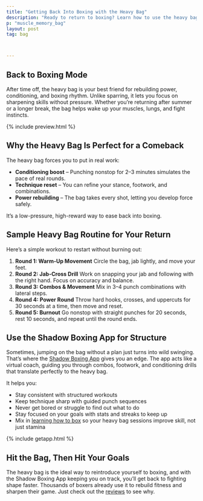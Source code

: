 ```yaml
---
title: "Getting Back Into Boxing with the Heavy Bag"
description: "Ready to return to boxing? Learn how to use the heavy bag to rebuild skills, fitness, and confidence, plus how the Shadow Boxing App can help."
p: "muscle_memory_bag"
layout: post
tag: bag



---
```


## Back to Boxing Mode

After time off, the heavy bag is your best friend for rebuilding power, conditioning, and boxing rhythm. Unlike sparring, it lets you focus on sharpening skills without pressure. Whether you’re returning after summer or a longer break, the bag helps wake up your muscles, lungs, and fight instincts.

{% include preview.html %}

## Why the Heavy Bag Is Perfect for a Comeback

The heavy bag forces you to put in real work:

- **Conditioning boost** – Punching nonstop for 2–3 minutes simulates the pace of real rounds.
- **Technique reset** – You can refine your stance, footwork, and combinations.
- **Power rebuilding** – The bag takes every shot, letting you develop force safely.

It’s a low-pressure, high-reward way to ease back into boxing.

## Sample Heavy Bag Routine for Your Return

Here’s a simple workout to restart without burning out:

1. **Round 1: Warm-Up Movement**
    Circle the bag, jab lightly, and move your feet.
2. **Round 2: Jab-Cross Drill**
    Work on snapping your jab and following with the right hand. Focus on accuracy and balance.
3. **Round 3: Combos & Movement**
    Mix in 3–4 punch combinations with lateral steps.
4. **Round 4: Power Round**
    Throw hard hooks, crosses, and uppercuts for 30 seconds at a time, then move and reset.
5. **Round 5: Burnout**
    Go nonstop with straight punches for 20 seconds, rest 10 seconds, and repeat until the round ends.

## Use the Shadow Boxing App for Structure

Sometimes, jumping on the bag without a plan just turns into wild swinging. That’s where the [Shadow Boxing App](/) gives you an edge. The app acts like a virtual coach, guiding you through combos, footwork, and conditioning drills that translate perfectly to the heavy bag.

It helps you:

- Stay consistent with structured workouts
- Keep technique sharp with guided punch sequences
- Never get bored or struggle to find out what to do
- Stay focused on your goals with stats and streaks to keep up
- Mix in [learning how to box](/learn-boxing) so your heavy bag sessions improve skill, not just stamina

{% include getapp.html %}

## Hit the Bag, Then Hit Your Goals

The heavy bag is the ideal way to reintroduce yourself to boxing, and with the Shadow Boxing App keeping you on track, you’ll get back to fighting shape faster. Thousands of boxers already use it to rebuild fitness and sharpen their game. Just check out the [reviews](/reviews) to see why.